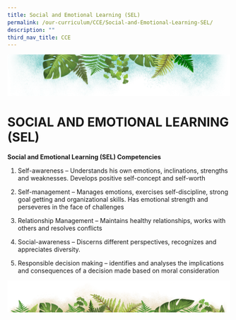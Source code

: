```yaml
---
title: Social and Emotional Learning (SEL)
permalink: /our-curriculum/CCE/Social-and-Emotional-Learning-SEL/
description: ""
third_nav_title: CCE
---
```

![](/images/Banner.png)

# SOCIAL AND EMOTIONAL LEARNING (SEL)

<b>Social and Emotional Learning (SEL) Competencies</b>

1.  Self-awareness – Understands his own emotions, inclinations, strengths and weaknesses. Develops positive self-concept and self-worth  
    
2.  Self-management – Manages emotions, exercises self-discipline, strong goal getting and organizational skills. Has emotional strength and perseveres in the face of challenges  
    
3.  Relationship Management – Maintains healthy relationships, works with others and resolves conflicts  
    
4.  Social-awareness – Discerns different perspectives, recognizes and appreciates diversity.  
    
5.  Responsible decision making – identifies and analyses the implications and consequences of a decision made based on moral consideration

![](/images/bg-bottom.png)